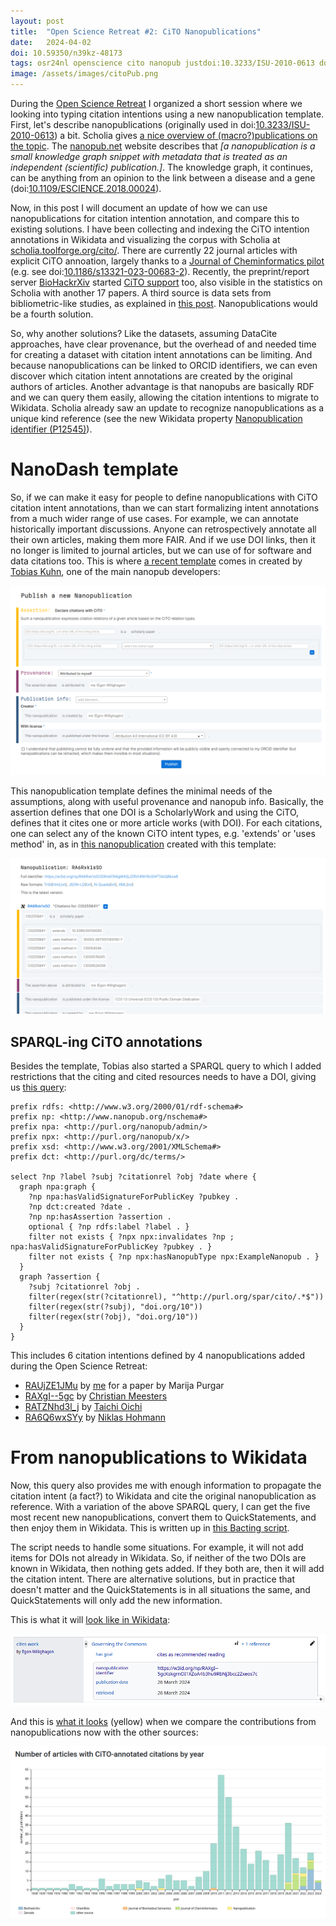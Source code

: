 ```yaml
---
layout: post
title:  "Open Science Retreat #2: CiTO Nanopublications"
date:   2024-04-02
doi: 10.59350/n39kz-48173
tags: osr24nl openscience cito nanopub justdoi:10.3233/ISU-2010-0613 doi:10.1109/ESCIENCE.2018.00024 doi:10.1186/s13321-023-00683-2 wikidata
image: /assets/images/citoPub.png
---
```


During the [Open Science Retreat](http://chem-bla-ics.linkedchemistry.info/2024/03/31/open-science-retreat-1.html) I organized
a short session where we looking into typing citation intentions using a new nanopublication template. First, let's describe
nanopublications (originally used in doi:[10.3233/ISU-2010-0613](https://doi.org/10.3233/ISU-2010-0613)) a bit.
Scholia gives [a nice overview of (macro?)publications on the topic](https://scholia.toolforge.org/topic/Q57814310).
The [nanopub.net](https://nanopub.net/)
website describes that *[a nanopublication is a small knowledge graph snippet with metadata that is treated as an
independent (scientific) publication.]*. The knowledge graph, it continues, can be anything from an opinion to the link
between a disease and a gene (doi:[10.1109/ESCIENCE.2018.00024](https://doi.org/10.1109/ESCIENCE.2018.00024)).

Now, in this post I will document an update of how we can use nanopublications for citation intention annotation, and
compare this to existing solutions. I have been collecting and indexing the CiTO intention annotations in Wikidata and
visualizing the corpus with Scholia at [scholia.toolforge.org/cito/](https://scholia.toolforge.org/cito/). There are
currently 22 journal articles with explicit CiTO annoation, largely thanks to a [Journal of Cheminformatics pilot](https://www.biomedcentral.com/collections/cito)
(e.g. see doi:[10.1186/s13321-023-00683-2](https://doi.org/10.1186/s13321-023-00683-2)). Recently,
the preprint/report server [BioHackrXiv](https://biohackrxiv.org/discover) started
[CiTO support](https://github.com/biohackrxiv/publication-template) too, also visible in the statistics
on Scholia with another 17 papers. A third source is data sets from bibliometric-like studies, as explained
in [this post](https://chem-bla-ics.blogspot.com/2023/04/cito-updates-4-annotations-in-datasets.html). Nanopublications
would be a fourth solution.

So, why another solutions? Like the datasets, assuming DataCite approaches, have clear provenance, but the overhead
of and needed time for creating a dataset with citation intent annotations can be limiting. And because nanopublications
can be linked to ORCID identifiers, we can even discover which citation intent annotations are created by the original
authors of articles. Another advantage is that nanopubs are basically RDF and we can query them easily, allowing
the citation intentions to migrate to Wikidata. Scholia already saw an update to recognize nanopublications as
a unique kind reference (see the new Wikidata property [Nanopublication identifier (P12545)](https://www.wikidata.org/wiki/Property:P12545)).

# NanoDash template

So, if we can make it easy for people to define nanopublications with CiTO citation intent annotations, than we can
start formalizing intent annotations from a much wider range of use cases. For example, we can annotate historically
important discussions. Anyone can retrospectively annotate all their own articles, making them more FAIR. And if we
use DOI links, then it no longer is limited to journal articles, but we can use of for software and data citations too.
This is where [a recent template](https://w3id.org/np/RAX_4tWTyjFpO6nz63s14ucuejd64t2mK3IBlkwZ7jjLo) comes in created by
[Tobias Kuhn](https://orcid.org/0000-0002-1267-0234), one of the main nanopub developers:

![](/assets/images/citoPub.png)

This nanopublication template defines the minimal needs of the assumptions, along with useful provenance and nanopub
info. Basically, the assertion defines that one DOI is a ScholarlyWork and using the CiTO, defines that it cites
one or more article works (with DOI). For each citations, one can select any of the known CiTO intent types,
e.g. 'extends' or 'uses method' in, as in [this nanopublication](https://w3id.org/np/RA6Rxk1sSOSWxM7A6gW4SjJZRVt4fbY6nShPTAbQ8kce8)
created with this template:

![](/assets/images/citoPub2.png)

## SPARQL-ing CiTO annotations

Besides the template, Tobias also started a SPARQL query to which I added restrictions that the citing and cited
resources needs to have a DOI, giving us [this query](https://query.np.trustyuri.net/tools/type/2c1cce3f3152738c1009d59251409392aaaa3b0324bcb5fdfb4b7b944b8f0c18/yasgui.html#query=prefix+rdfs%3A+%3Chttp%3A%2F%2Fwww.w3.org%2F2000%2F01%2Frdf-schema%23%3E%0Aprefix+np%3A+%3Chttp%3A%2F%2Fwww.nanopub.org%2Fnschema%23%3E%0Aprefix+npa%3A+%3Chttp%3A%2F%2Fpurl.org%2Fnanopub%2Fadmin%2F%3E%0Aprefix+npx%3A+%3Chttp%3A%2F%2Fpurl.org%2Fnanopub%2Fx%2F%3E%0Aprefix+xsd%3A+%3Chttp%3A%2F%2Fwww.w3.org%2F2001%2FXMLSchema%23%3E%0Aprefix+dct%3A+%3Chttp%3A%2F%2Fpurl.org%2Fdc%2Fterms%2F%3E%0A%0Aselect+%3Fnp+%3Flabel+%3Fsubj+%3Fcitationrel+%3Fobj+%3Fdate+where+%7B%0A++graph+npa%3Agraph+%7B%0A++++%3Fnp+npa%3AhasValidSignatureForPublicKey+%3Fpubkey+.%0A++++%3Fnp+dct%3Acreated+%3Fdate+.%0A++++%3Fnp+np%3AhasAssertion+%3Fassertion+.%0A++++optional+%7B+%3Fnp+rdfs%3Alabel+%3Flabel+.+%7D%0A++++filter+not+exists+%7B+%3Fnpx+npx%3Ainvalidates+%3Fnp+%3B+npa%3AhasValidSignatureForPublicKey+%3Fpubkey+.+%7D%0A++++filter+not+exists+%7B+%3Fnp+npx%3AhasNanopubType+npx%3AExampleNanopub+.+%7D%0A++%7D%0A++graph+%3Fassertion+%7B%0A++++%3Fsubj+%3Fcitationrel+%3Fobj+.%0A++++filter(regex(str(%3Fcitationrel)%2C+%22%5Ehttp%3A%2F%2Fpurl.org%2Fspar%2Fcito%2F.*%24%22))%0A++++filter(regex(str(%3Fsubj)%2C+%22doi.org%2F10%22))%0A++++filter(regex(str(%3Fobj)%2C+%22doi.org%2F10%22))%0A++%7D%0A%7D%0A++&contentTypeConstruct=text%2Fturtle&contentTypeSelect=application%2Fsparql-results%2Bjson&endpoint=%2Frepo%2Ftype%2F2c1cce3f3152738c1009d59251409392aaaa3b0324bcb5fdfb4b7b944b8f0c18&requestMethod=POST&tabTitle=Query&headers=%7B%7D&outputFormat=table):

```sparql
prefix rdfs: <http://www.w3.org/2000/01/rdf-schema#>
prefix np: <http://www.nanopub.org/nschema#>
prefix npa: <http://purl.org/nanopub/admin/>
prefix npx: <http://purl.org/nanopub/x/>
prefix xsd: <http://www.w3.org/2001/XMLSchema#>
prefix dct: <http://purl.org/dc/terms/>

select ?np ?label ?subj ?citationrel ?obj ?date where {
  graph npa:graph {
    ?np npa:hasValidSignatureForPublicKey ?pubkey .
    ?np dct:created ?date .
    ?np np:hasAssertion ?assertion .
    optional { ?np rdfs:label ?label . }
    filter not exists { ?npx npx:invalidates ?np ; npa:hasValidSignatureForPublicKey ?pubkey . }
    filter not exists { ?np npx:hasNanopubType npx:ExampleNanopub . }
  }
  graph ?assertion {
    ?subj ?citationrel ?obj .
    filter(regex(str(?citationrel), "^http://purl.org/spar/cito/.*$"))
    filter(regex(str(?subj), "doi.org/10"))
    filter(regex(str(?obj), "doi.org/10"))
  }
}
```

This includes 6 citation intentions defined by 4 nanopublications added during the Open Science Retreat:

* [RAUjZE1JMu](https://w3id.org/np/RAUjZE1JMu1GAvUQ_fZ4yc9-7sOSCT9xbeS0wYznkKtYk) by [me](https://nanodash.knowledgepixels.com/explore?id=https%3A%2F%2Forcid.org%2F0000-0002-7192-1486) for a paper by Marija Purgar
* [RAXgI--5gc](https://nanodash.knowledgepixels.com/explore?id=RAXgI--5gcKskgrnOI1XZoA4b3hu9RbNj3bcc2Zxeos7c) by [Christian Meesters](https://nanodash.knowledgepixels.com/explore?id=https%3A%2F%2Forcid.org%2F0000-0003-2408-7588)
* [RATZNhd3l_j](https://nanodash.knowledgepixels.com/explore?id=RATZNhd3l_jN0y8GEi8mLIqy-uVV8tiUZIq2RJtkq6G8A) by [Taichi Oichi](https://nanodash.knowledgepixels.com/explore?id=https%3A%2F%2Forcid.org%2F0000-0003-4285-690X)
* [RA6Q6wxSYy](https://nanodash.knowledgepixels.com/explore?id=RA6Q6wxSYyWfA3XwpOBqSNFKgQpM7ZgdVBoU2kSD-CFjw) by [Niklas Hohmann](https://nanodash.knowledgepixels.com/explore?id=https%3A%2F%2Forcid.org%2F0000-0003-1559-1838)

# From nanopublications to Wikidata

Now, this query also provides me with enough information to propagate the citation intent (a fact?) to Wikidata
and cite the original nanopublication as reference. With a variation of the above SPARQL query, I can get the
five most recent new nanopublications, convert them to QuickStatements, and then enjoy them in Wikidata. This
is written up in [this Bacting script](https://github.com/egonw/ons-wikidata/blob/main/Nanopubs/createQS.groovy).

The script needs to handle some situations. For example, it will not add items for DOIs not already in Wikidata.
So, if neither of the two DOIs are known in Wikidata, then nothing gets added. If they both are, then it will
add the citation intent. There are alternative solutions, but in practice that doesn't matter and the QuickStatements
is in all situations the same, and QuickStatements will only add the new information.

This is what it will [look like in Wikidata](https://www.wikidata.org/wiki/Q113312162#P2860):

![](/assets/images/citoPub3.png)

And this is [what it looks](https://scholia.toolforge.org/cito/#articles) (yellow) when we compare the contributions
from nanopublications now with the other sources:

![](/assets/images/citoPubs4.png)

